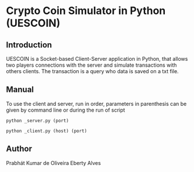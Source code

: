 **Crypto Coin Simulator in Python (UESCOIN)**
========================

Introduction
------------------------
UESCOIN is a Socket-based Client-Server application in Python, that allows two players connections with the server and simulate transactions with others clients. The transaction is a query who data is saved on a txt file.


Manual
------------------------

To use the client and server, run in order, parameters in parenthesis can be given by command line or during the run of script

	python _server.py (port)
  
	python _client.py (host) (port)

Author
------------------------
Prabhát Kumar de Oliveira
Eberty Alves
